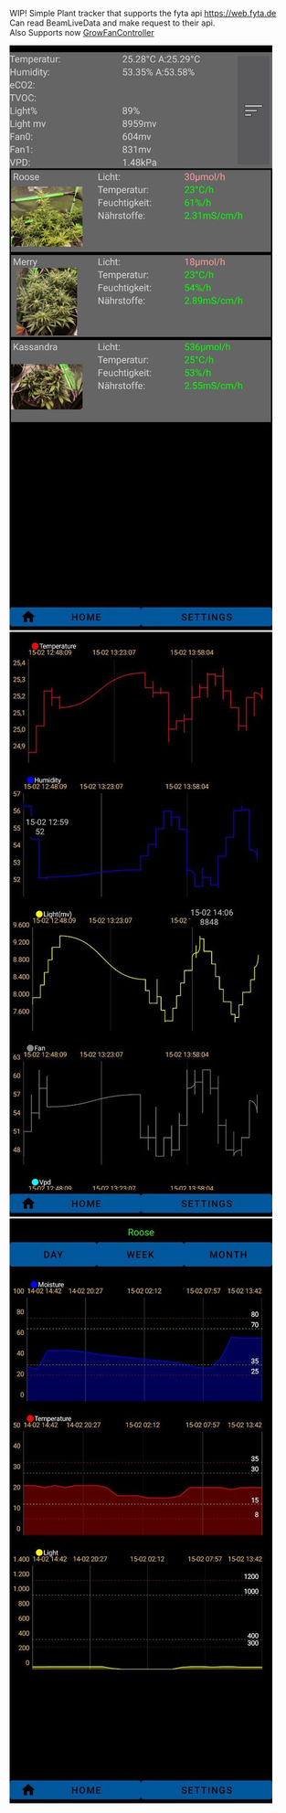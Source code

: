 WIP!
Simple Plant tracker that supports the fyta api https://web.fyta.de   
Can read BeamLiveData and make request to their api.  
Also Supports now [GrowFanController](https://github.com/KillerInk/GrowFanController)  

<img src="/imgs/home.jpg">  
<img src="/imgs/espchart.jpg">  
<img src="/imgs/plantchart.jpg">  